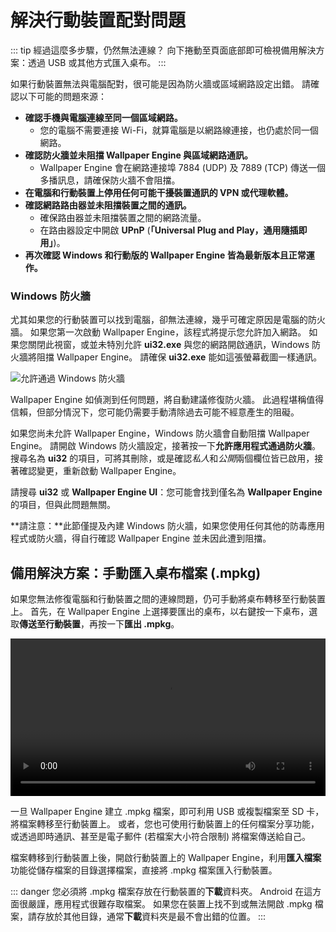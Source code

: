 # 解決行動裝置配對問題

::: tip
經過這麼多步驟，仍然無法連線？ 向下捲動至頁面底部即可檢視備用解決方案：透過 USB 或其他方式匯入桌布。
:::

如果行動裝置無法與電腦配對，很可能是因為防火牆或區域網路設定出錯。 請確認以下可能的問題來源：

* **確認手機與電腦連線至同一個區域網路。**
  * 您的電腦不需要連接 Wi-Fi，就算電腦是以網路線連接，也仍處於同一個網路。
* **確認防火牆並未阻擋 Wallpaper Engine 與區域網路通訊。**
  * Wallpaper Engine 會在網路連接埠 7884 (UDP) 及 7889 (TCP) 傳送一個多播訊息，請確保防火牆不會阻擋。
* **在電腦和行動裝置上停用任何可能干擾裝置通訊的 VPN 或代理軟體。**
* **確認網路路由器並未阻擋裝置之間的通訊。**
    * 確保路由器並未阻擋裝置之間的網路流量。
    * 在路由器設定中開啟 **UPnP** (**「Universal Plug and Play，通用隨插即用」**)。
* **再次確認 Windows 和行動版的 Wallpaper Engine 皆為最新版本且正常運作。**

### Windows 防火牆

尤其如果您的行動裝置可以找到電腦，卻無法連線，幾乎可確定原因是電腦的防火牆。 如果您第一次啟動 Wallpaper Engine，該程式將提示您允許加入網路。 如果您關閉此視窗，或並未特別允許 **ui32.exe** 與您的網路開啟通訊，Windows 防火牆將阻擋 Wallpaper Engine。 請確保 **ui32.exe** 能如這張螢幕截圖一樣通訊。

![允許通過 Windows 防火牆](/img/faq/windows_defender.png)

Wallpaper Engine 如偵測到任何問題，將自動建議修復防火牆。 此過程堪稱值得信賴，但部分情況下，您可能仍需要手動清除過去可能不經意產生的阻礙。

如果您尚未允許 Wallpaper Engine，Windows 防火牆會自動阻擋 Wallpaper Engine。 請開啟 Windows 防火牆設定，接著按一下**允許應用程式通過防火牆**。 搜尋名為 **ui32** 的項目，可將其刪除，或是確認*私人*和*公開*兩個欄位皆已啟用，接著確認變更，重新啟動 Wallpaper Engine。

請搜尋 **ui32** 或 **Wallpaper Engine UI**：您可能會找到僅名為 **Wallpaper Engine** 的項目，但與此問題無關。

**請注意：**此節僅提及內建 Windows 防火牆，如果您使用任何其他的防毒應用程式或防火牆，得自行確認 Wallpaper Engine 並未因此遭到阻擋。

## 備用解決方案：手動匯入桌布檔案 (.mpkg)

如果您無法修復電腦和行動裝置之間的連線問題，仍可手動將桌布轉移至行動裝置上。 首先，在 Wallpaper Engine 上選擇要匯出的桌布，以右鍵按一下桌布，選取**傳送至行動裝置**，再按一下**匯出 .mpkg**。

<video width="100%" controls autoplay loop>
  <source src="/videos/mobile_export.mp4" type="video/mp4">
  您的瀏覽器不支援視訊標籤。
</video>

一旦 Wallpaper Engine 建立 .mpkg 檔案，即可利用 USB 或複製檔案至 SD 卡，將檔案轉移至行動裝置上。 或者，您也可使用行動裝置上的任何檔案分享功能，或透過即時通訊、甚至是電子郵件 (若檔案大小符合限制) 將檔案傳送給自己。

檔案轉移到行動裝置上後，開啟行動裝置上的 Wallpaper Engine，利用**匯入檔案**功能從儲存檔案的目錄選擇檔案，直接將 .mpkg 檔案匯入行動裝置。

::: danger
您必須將 .mpkg 檔案存放在行動裝置的**下載**資料夾。 Android 在這方面很嚴謹，應用程式很難存取檔案。 如果您在裝置上找不到或無法開啟 .mpkg 檔案，請存放於其他目錄，通常**下載**資料夾是最不會出錯的位置。
:::